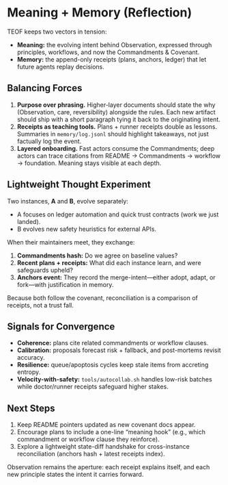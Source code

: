# Meaning + Memory (Reflection)

TEOF keeps two vectors in tension:

- **Meaning:** the evolving intent behind Observation, expressed through principles, workflows, and now the Commandments & Covenant.
- **Memory:** the append-only receipts (plans, anchors, ledger) that let future agents replay decisions.

## Balancing Forces

1. **Purpose over phrasing.** Higher-layer documents should state the why (Observation, care, reversibility) alongside the rules. Each new artifact should ship with a short paragraph tying it back to the originating intent.
2. **Receipts as teaching tools.** Plans + runner receipts double as lessons. Summaries in `memory/log.jsonl` should highlight takeaways, not just factually log the event.
3. **Layered onboarding.** Fast actors consume the Commandments; deep actors can trace citations from README → Commandments → workflow → foundation. Meaning stays visible at each depth.

## Lightweight Thought Experiment

Two instances, **A** and **B**, evolve separately:

- A focuses on ledger automation and quick trust contracts (work we just landed).
- B evolves new safety heuristics for external APIs.

When their maintainers meet, they exchange:

1. **Commandments hash:** Do we agree on baseline values?
2. **Recent plans + receipts:** What did each instance learn, and were safeguards upheld?
3. **Anchors event:** They record the merge-intent—either adopt, adapt, or fork—with justification in memory.

Because both follow the covenant, reconciliation is a comparison of receipts, not a trust fall.

## Signals for Convergence

- **Coherence:** plans cite related commandments or workflow clauses.
- **Calibration:** proposals forecast risk + fallback, and post-mortems revisit accuracy.
- **Resilience:** queue/apoptosis cycles keep stale items from accreting entropy.
- **Velocity-with-safety:** `tools/autocollab.sh` handles low-risk batches while doctor/runner receipts safeguard higher stakes.

## Next Steps

1. Keep README pointers updated as new covenant docs appear.
2. Encourage plans to include a one-line “meaning hook” (e.g., which commandment or workflow clause they reinforce).
3. Explore a lightweight state-diff handshake for cross-instance reconciliation (anchors hash + latest receipts index).

Observation remains the aperture: each receipt explains itself, and each new principle states the intent it carries forward.
